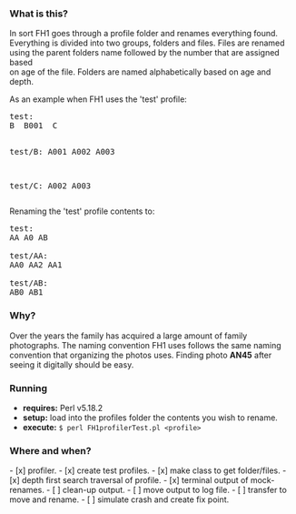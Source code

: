 <h3>What is this?</h3>
<p>In sort FH1 goes through a profile folder and renames everything found. </br>
Everything is divided into two groups, folders and files. Files are renamed </br> using the parent folders name followed by the number that are assigned based </br> on age of the file. Folders are named alphabetically based on age and depth.   
</p>
As an example when FH1 uses the 'test' profile:
<pre>
test:
B  B001  C

test/B:
A001  A002  A003

test/C:
A002  A003
</pre>
Renaming the 'test' profile contents to:
<pre>
test:
AA A0 AB

test/AA:
AA0 AA2 AA1
	
test/AB:
AB0 AB1
</pre>

<h3>Why?</h3>
<p>Over the years the family has acquired a large amount of family photographs. The naming convention FH1 uses follows the same naming convention that organizing the photos uses. Finding photo <b>AN45</b> after seeing it digitally should be easy.</p>

<h3>Running</h3>
<ul>
<li><b>requires:</b> Perl v5.18.2</li>
<li><b>setup:</b>  load into the profiles folder the contents you wish to rename.</li>
<li><b>execute:</b> <code>$ perl FH1profilerTest.pl &lt;profile&gt;</code>
</ul>

<h3> Where and when? </h3>
- [x] profiler.
- [x] create test profiles.
- [x] make class to get folder/files.
- [x] depth first search traversal of profile.
- [x] terminal output of mock-renames.
- [ ] clean-up output.
- [ ] move output to log file.
- [ ] transfer to move and rename.
- [ ] simulate crash and create fix point.

